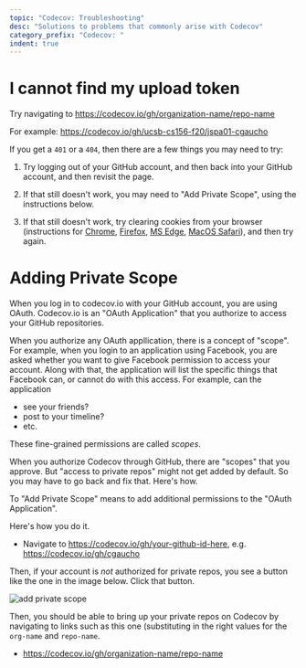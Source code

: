 ```yaml
---
topic: "Codecov: Troubleshooting"
desc: "Solutions to problems that commonly arise with Codecov"
category_prefix: "Codecov: "
indent: true
---
```


# I cannot find my upload token

Try navigating to <https://codecov.io/gh/organization-name/repo-name>

For example: <https://codecov.io/gh/ucsb-cs156-f20/jspa01-cgaucho>

If you get a `401` or a `404`, then there are a few things you may need to try:

1. Try logging out of your GitHub account, and then back into your GitHub account, and then
   revisit the page.

2. If that still doesn't work, you may need to "Add Private Scope", using the instructions below.

3. If that still doesn't work, try clearing cookies from your browser (instructions for [Chrome](https://support.google.com/accounts/answer/32050?co=GENIE.Platform%3DDesktop&hl=en), [Firefox](https://support.mozilla.org/en-US/kb/clear-cookies-and-site-data-firefox), [MS Edge](https://support.microsoft.com/en-us/microsoft-edge/delete-cookies-in-microsoft-edge-63947406-40ac-c3b8-57b9-2a946a29ae09), [MacOS Safari](https://support.apple.com/guide/safari/manage-cookies-and-website-data-sfri11471/mac)), and then try again.



# Adding Private Scope

When you log in to codecov.io with your GitHub account, you are using OAuth.   Codecov.io is
an "OAuth Application" that you authorize to access your GitHub repositories.

When you authorize any OAuth appllication, there is a concept of "scope".  For example, when
you login to an application using Facebook, you are asked whether you want to give Facebook
permission to access your account.  Along with that, the application will list the specific
things that Facebook can, or cannot do with this access. For example, can the application
* see your friends?
* post to your timeline?
* etc.

These fine-grained permissions are called *scopes*.

When you authorize Codecov through GitHub, there are "scopes" that you approve.
But  "access to private repos" might not get added by default.  So you may have to go
back and fix that.  Here's how.


To "Add Private Scope" means to add additional permissions to the "OAuth Application".

Here's how you do it.  

* Navigate to <https://codecov.io/gh/your-github-id-here>, e.g. <https://codecov.io/gh/cgaucho>

Then, if your account is *not* authorized for private repos, you see a button like the one
in the image below. Click that button.

![add private scope](codecov-add-private-scope-50.png)

Then, you should be able to bring up your private repos on Codecov by navigating to links such as this one
(substituting in the right values for the `org-name` and `repo-name`.

* <https://codecov.io/gh/organization-name/repo-name>

